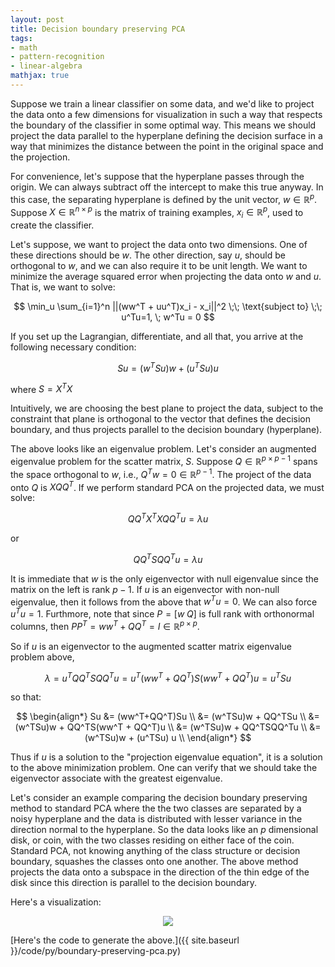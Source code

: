 ```yaml
---
layout: post
title: Decision boundary preserving PCA
tags:
- math 
- pattern-recognition
- linear-algebra
mathjax: true
---
```


Suppose we train a linear classifier on some data, and we'd like to project the data onto a few dimensions for visualization in such a way that respects the boundary of the classifier in some optimal way. This means we should project the data parallel to the hyperplane defining the decision surface in a way that minimizes the distance between the point in the original space and the projection.

For convenience, let's suppose that the hyperplane passes through the origin. We can always subtract off the intercept to make this true anyway. In this case, the separating hyperplane is defined by the unit vector, $w \in \mathbb{R}^p$. Suppose $X \in \mathbb{R}^{n \times p}$ is the matrix of training examples, $x_i \in \mathbb{R}^p$, used to create the classifier.

Let's suppose, we want to project the data onto two dimensions. One of these directions should be $w$. The other direction, say $u$, should be orthogonal to $w$, and we can also require it to be unit length. We want to minimize the average squared error when projecting the data onto $w$ and $u$. That is, we want to solve:

$$
    \min_u \sum_{i=1}^n ||(ww^T + uu^T)x_i - x_i||^2 \;\; \text{subject to} \;\; u^Tu=1, \; w^Tu = 0
$$

If you set up the Lagrangian, differentiate, and all that, you arrive at the following necessary condition:

$$
    Su = (w^TSu)w + (u^TSu)u
$$

where $S = X^TX$

Intuitively, we are choosing the best plane to project the data, subject to the constraint that plane is orthogonal to the vector that defines the decision boundary, and thus projects parallel to the decision boundary (hyperplane).

The above looks like an eigenvalue problem. Let's consider an augmented eigenvalue problem for the scatter matrix, $S$. Suppose $Q \in \mathbb{R}^{p \times p-1}$ spans the space orthogonal to $w$, i.e., $Q^Tw = 0 \in \mathbb{R}^{p-1}$. The project of the data onto $Q$ is $XQQ^T$. If we perform standard PCA on the projected data, we must solve:

$$
    QQ^TX^TX QQ^T u = \lambda u
$$

or

$$
    QQ^TSQQ^T u = \lambda u
$$

It is immediate that $w$ is the only eigenvector with null eigenvalue since the matrix on the left is rank $p-1$. If $u$ is an eigenvector with non-null eigenvalue, then it follows from the above that $w^Tu = 0$. We can also force $u^Tu = 1$. Furthmore, note that since $P = [w \; Q]$ is full rank with orthonormal columns, then $PP^T = ww^T + QQ^T = I \in \mathbb{R}^{p \times p}$.

So if $u$ is an eigenvector to the augmented scatter matrix eigenvalue problem above,

$$
\lambda = u^TQQ^TSQQ^Tu = u^T(ww^T + QQ^T)S(ww^T+QQ^T)u = u^TSu
$$

so that:

$$
\begin{align*}
Su &= (ww^T+QQ^T)Su \\
   &= (w^TSu)w + QQ^TSu \\
   &= (w^TSu)w + QQ^TS(ww^T + QQ^T)u \\
   &= (w^TSu)w + QQ^TSQQ^Tu \\
   &= (w^TSu)w + (u^TSu) u \\
\end{align*}
$$

Thus if $u$ is a solution to the "projection eigenvalue equation", it is a solution to the above minimization problem. One can verify that we should take the eigenvector associate with the greatest eigenvalue.

Let's consider an example comparing the decision boundary preserving method to standard PCA where the the two classes are separated by a noisy hyperplane and the data is distributed with lesser variance in the direction normal to the hyperplane. So the data looks like an $p$ dimensional disk, or coin, with the two classes residing on either face of the coin. Standard PCA, not knowing anything of the class structure or decision boundary, squashes the classes onto one another. The above method projects the data onto a subspace in the direction of the thin edge of the disk since this direction is parallel to the decision boundary.

Here's a visualization:

<div style="text-align:center">
    <img src="{{ site.baseurl }}/images/decision-boundary-pca.png">
</div>

[Here's the code to generate the above.]({{ site.baseurl }}/code/py/boundary-preserving-pca.py)
